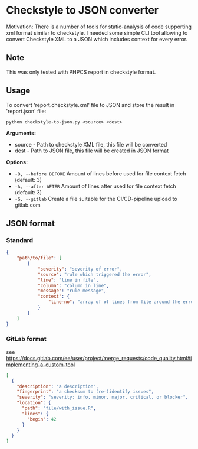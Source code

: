 # Checkstyle to JSON converter

Motivation: There is a number of tools for static-analysis of code supporting
xml format similar to checkstyle. I needed some simple CLI tool allowing to
convert Checkstyle XML to a JSON which includes context for every error.

## Note

This was only tested with PHPCS report in checkstyle format.

## Usage

To convert 'report.checkstyle.xml' file to JSON and store the result in 'report.json' file:

`python checkstyle-to-json.py <source> <dest>`

**Arguments:**

- source - Path to checkstyle XML file, this file will be converted
- dest   - Path to JSON file, this file will be created in JSON format

**Options:**

- `-B, --before BEFORE`  Amount of lines before used for file context fetch (default: 3)
- `-A, --after AFTER`    Amount of lines after used for file context fetch (default: 3)
- `-G, --gitlab`         Create a file suitable for the CI/CD-pipeline upload to gitlab.com

## JSON format

### Standard

```json
{
    "path/to/file": [
        {
            "severity": "severity of error",
            "source": "rule which triggered the error",
            "line": "line in file",
            "column": "column in line",
            "message": "rule message",
            "context": {
                "line-no": "array of of lines from file around the error..."
            }
        }
    ]
}
```

### GitLab format

see https://docs.gitlab.com/ee/user/project/merge_requests/code_quality.html#implementing-a-custom-tool

```json
[
  {
    "description": "a description",
    "fingerprint": "a checksum to (re-)identify issues",
    "severity": "severity: info, minor, major, critical, or blocker",
    "location": {
      "path": "file/with_issue.R",
      "lines": {
        "begin": 42
      }
    }
  }
]
```
